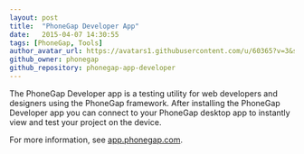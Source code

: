 ```yaml
---
layout: post
title:  "PhoneGap Developer App"
date:   2015-04-07 14:30:55
tags: [PhoneGap, Tools]
author_avatar_url: https://avatars1.githubusercontent.com/u/60365?v=3&s=200
github_owner: phonegap
github_repository: phonegap-app-developer
---
```


The PhoneGap Developer app is a testing utility for web developers and designers
using the PhoneGap framework. After installing the PhoneGap Developer app you
can connect to your PhoneGap desktop app to instantly view and test your project
on the device.

For more information, see [app.phonegap.com][1].

[1]: http://app.phonegap.com